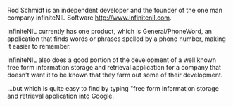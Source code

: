 


Rod Schmidt is an independent developer and the founder of the one man company infiniteNIL Software http://www.infinitenil.com.

infiniteNIL currently has one product, which is General/PhoneWord, an application that finds words or phrases spelled by a phone number, making it easier to remember.

infiniteNIL also does a good portion of the development of a well known free form information storage and retrieval application for a company that doesn't want it to be known that they farm out some of their development.

...but which is quite easy to find by typing "free form information storage and retrieval application into Google.